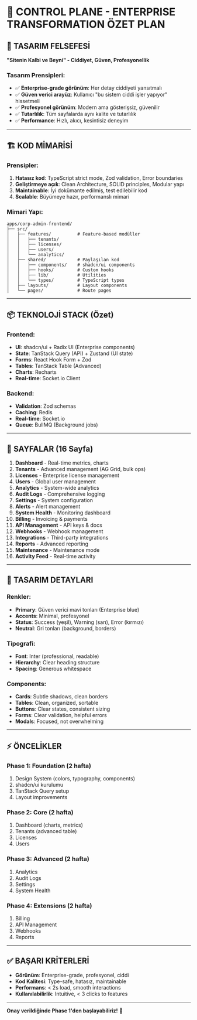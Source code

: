 # 🎯 CONTROL PLANE - ENTERPRISE TRANSFORMATION ÖZET PLAN

## 🎨 TASARIM FELSEFESİ

**"Sitenin Kalbi ve Beyni" - Ciddiyet, Güven, Profesyonellik**

### Tasarım Prensipleri:
- ✅ **Enterprise-grade görünüm**: Her detay ciddiyeti yansıtmalı
- ✅ **Güven verici arayüz**: Kullanıcı "bu sistem ciddi işler yapıyor" hissetmeli
- ✅ **Profesyonel görünüm**: Modern ama gösterişsiz, güvenilir
- ✅ **Tutarlılık**: Tüm sayfalarda aynı kalite ve tutarlılık
- ✅ **Performance**: Hızlı, akıcı, kesintisiz deneyim

---

## 🏗️ KOD MİMARİSİ

### Prensipler:
1. **Hatasız kod**: TypeScript strict mode, Zod validation, Error boundaries
2. **Geliştirmeye açık**: Clean Architecture, SOLID principles, Modular yapı
3. **Maintainable**: İyi dokümante edilmiş, test edilebilir kod
4. **Scalable**: Büyümeye hazır, performanslı mimari

### Mimari Yapı:

```
apps/corp-admin-frontend/
├── src/
│   ├── features/          # Feature-based modüller
│   │   ├── tenants/
│   │   ├── licenses/
│   │   ├── users/
│   │   └── analytics/
│   ├── shared/            # Paylaşılan kod
│   │   ├── components/    # shadcn/ui components
│   │   ├── hooks/         # Custom hooks
│   │   ├── lib/           # Utilities
│   │   └── types/         # TypeScript types
│   ├── layouts/           # Layout components
│   └── pages/             # Route pages
```

---

## 📦 TEKNOLOJİ STACK (Özet)

### Frontend:
- **UI**: shadcn/ui + Radix UI (Enterprise components)
- **State**: TanStack Query (API) + Zustand (UI state)
- **Forms**: React Hook Form + Zod
- **Tables**: TanStack Table (Advanced)
- **Charts**: Recharts
- **Real-time**: Socket.io Client

### Backend:
- **Validation**: Zod schemas
- **Caching**: Redis
- **Real-time**: Socket.io
- **Queue**: BullMQ (Background jobs)

---

## 📄 SAYFALAR (16 Sayfa)

1. **Dashboard** - Real-time metrics, charts
2. **Tenants** - Advanced management (AG Grid, bulk ops)
3. **Licenses** - Enterprise license management
4. **Users** - Global user management
5. **Analytics** - System-wide analytics
6. **Audit Logs** - Comprehensive logging
7. **Settings** - System configuration
8. **Alerts** - Alert management
9. **System Health** - Monitoring dashboard
10. **Billing** - Invoicing & payments
11. **API Management** - API keys & docs
12. **Webhooks** - Webhook management
13. **Integrations** - Third-party integrations
14. **Reports** - Advanced reporting
15. **Maintenance** - Maintenance mode
16. **Activity Feed** - Real-time activity

---

## 🎨 TASARIM DETAYLARI

### Renkler:
- **Primary**: Güven verici mavi tonları (Enterprise blue)
- **Accents**: Minimal, profesyonel
- **Status**: Success (yeşil), Warning (sarı), Error (kırmızı)
- **Neutral**: Gri tonları (background, borders)

### Tipografi:
- **Font**: Inter (professional, readable)
- **Hierarchy**: Clear heading structure
- **Spacing**: Generous whitespace

### Components:
- **Cards**: Subtle shadows, clean borders
- **Tables**: Clean, organized, sortable
- **Buttons**: Clear states, consistent sizing
- **Forms**: Clear validation, helpful errors
- **Modals**: Focused, not overwhelming

---

## ⚡ ÖNCELİKLER

### Phase 1: Foundation (2 hafta)
1. Design System (colors, typography, components)
2. shadcn/ui kurulumu
3. TanStack Query setup
4. Layout improvements

### Phase 2: Core (2 hafta)
1. Dashboard (charts, metrics)
2. Tenants (advanced table)
3. Licenses
4. Users

### Phase 3: Advanced (2 hafta)
1. Analytics
2. Audit Logs
3. Settings
4. System Health

### Phase 4: Extensions (2 hafta)
1. Billing
2. API Management
3. Webhooks
4. Reports

---

## ✅ BAŞARI KRİTERLERİ

- **Görünüm**: Enterprise-grade, profesyonel, ciddi
- **Kod Kalitesi**: Type-safe, hatasız, maintainable
- **Performans**: < 2s load, smooth interactions
- **Kullanılabilirlik**: Intuitive, < 3 clicks to features

---

**Onay verildiğinde Phase 1'den başlayabiliriz!** 🚀

